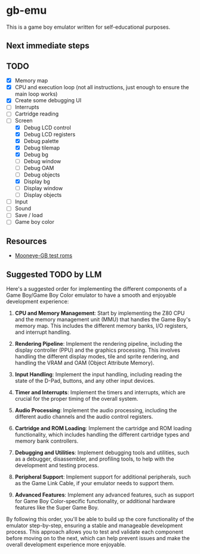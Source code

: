 # gb-emu

This is a game boy emulator written for self-educational purposes.

## Next immediate steps

## TODO

- [X] Memory map
- [X] CPU and execution loop (not all instructions, just enough to ensure the main loop works)
- [X] Create some debugging UI
- [ ] Interrupts
- [ ] Cartridge reading
- [ ] Screen
  - [x] Debug LCD control
  - [x] Debug LCD registers
  - [x] Debug palette
  - [x] Debug tilemap
  - [x] Debug bg
  - [ ] Debug window
  - [ ] Debug OAM
  - [ ] Debug objects
  - [x] Display bg
  - [ ] Display window
  - [ ] Display objects
- [ ] Input
- [ ] Sound
- [ ] Save / load
- [ ] Game boy color

## Resources

- [Mooneye-GB test roms](https://github.com/Gekkio/mooneye-gb)

## Suggested TODO by LLM

Here's a suggested order for implementing the different components of a Game Boy/Game Boy Color emulator to have a smooth and enjoyable development experience:

1. **CPU and Memory Management**: Start by implementing the Z80 CPU and the memory management unit (MMU) that handles the Game Boy's memory map. This includes the different memory banks, I/O registers, and interrupt handling.

2. **Rendering Pipeline**: Implement the rendering pipeline, including the display controller (PPU) and the graphics processing. This involves handling the different display modes, tile and sprite rendering, and handling the VRAM and OAM (Object Attribute Memory).

3. **Input Handling**: Implement the input handling, including reading the state of the D-Pad, buttons, and any other input devices.

4. **Timer and Interrupts**: Implement the timers and interrupts, which are crucial for the proper timing of the overall system.

5. **Audio Processing**: Implement the audio processing, including the different audio channels and the audio control registers.

6. **Cartridge and ROM Loading**: Implement the cartridge and ROM loading functionality, which includes handling the different cartridge types and memory bank controllers.

7. **Debugging and Utilities**: Implement debugging tools and utilities, such as a debugger, disassembler, and profiling tools, to help with the development and testing process.

8. **Peripheral Support**: Implement support for additional peripherals, such as the Game Link Cable, if your emulator needs to support them.

9. **Advanced Features**: Implement any advanced features, such as support for Game Boy Color-specific functionality, or additional hardware features like the Super Game Boy.

By following this order, you'll be able to build up the core functionality of the emulator step-by-step, ensuring a stable and manageable development process. This approach allows you to test and validate each component before moving on to the next, which can help prevent issues and make the overall development experience more enjoyable.
